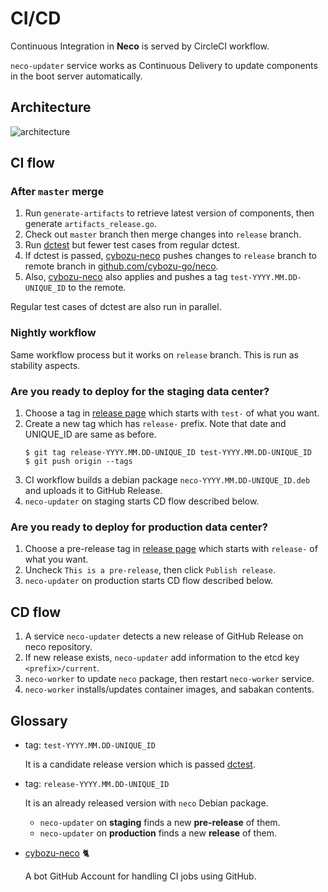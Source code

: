 CI/CD
=====

Continuous Integration in **Neco** is served by CircleCI workflow.

`neco-updater` service works as Continuous Delivery to update components in the boot server automatically.

Architecture
------------

![architecture](http://www.plantuml.com/plantuml/svg/ZPJFRXen4CRlVeeHfqJAKY0tL4LfSsWhHQtKN7Cnza1SlFRMVqAYYdVlxDhh3R1fkI3Z-StdRyRZlVM1kn1hpHoAmCr68nWKTYfn1NyOmB0zQVSdm7q7Y5gUHglOI1xGTLHUZr0xwxOPIajYBiY6MdCH_7HZBzjGsJXKsA11Hy9LYNT2UTiwjcTCQ1ibJBwey3MkKbY5fvWgCbQc6ljItiGElUO-b9ffJSo-ry0WPCEztyaM6FwzfpSGHNNOwhNtlVdVaRzELMfukpw-3M5DuCgWyt3X-OflkRa2iSKhyEZMq-dqiajLDT-W7sJlhCCV3t3NPyEzCl6bGmM5h3yw9_5jKz-S_SseeBW6eQFlhhlqTVBPsW0Fw9v9UjR9hcXdbhiXUI2hlkjTwTfihF7GSB4bwu-66mcU19L0_sYEQXqQM2eMjcvcXwVb78hsonROZvgU5zFpqolqlCPYffmsVrTiKSGMvuejyXYSYbqNiMiIenifCm-Lj3jJtGnlPWavYAmTdWAKb2Kv2KxXCm9fUsKDotDx3ff7vHoKfISELMmE3JfSeojOfh9YkiGbI6oqVMLfY4imiHIblzfooTZ1EtgVoyDVERLv2cF0aOqoBKk8JGi0znw3lteq99DSfG5Lc_P9MECPor-Aef6_WoEjoP52TezX2P-aX8yDjKUzt7mGqJaq8HixHdSyYATJcEKlTC7ReI6SlCS6xdz-9zUA3AVVIbl1zMZE_2JdN_JY_xJ6TSZqzH9-MMKoh94_OxjcjsXahFLV)
<!-- go to http://www.plantuml.com/plantuml/ and enter the above URL to edit the diagram. -->

CI flow
-------

### After `master` merge

1. Run `generate-artifacts` to retrieve latest version of components, then generate `artifacts_release.go`.
2. Check out `master` branch then merge changes into `release` branch.
3. Run [dctest][] but fewer test cases from regular dctest.
4. If dctest is passed, [cybozu-neco][] pushes changes to `release` branch to remote branch in [github.com/cybozu-go/neco](https://github.com/cybozu-go/neco).
5. Also, [cybozu-neco][] also applies and pushes a tag `test-YYYY.MM.DD-UNIQUE_ID` to the remote.

Regular test cases of dctest are also run in parallel.

### Nightly workflow

Same workflow process but it works on `release` branch. This is run as stability aspects.

### Are you ready to deploy for the staging data center?

1. Choose a tag in [release page](https://github.com/cybozu-go/neco/releases) which starts with `test-` of what you want.
2. Create a new tag which has `release-` prefix. Note that date and UNIQUE_ID are same as before.
    ```console
    $ git tag release-YYYY.MM.DD-UNIQUE_ID test-YYYY.MM.DD-UNIQUE_ID
    $ git push origin --tags
    ```
3. CI workflow builds a debian package `neco-YYYY.MM.DD-UNIQUE_ID.deb` and uploads it to GitHub Release.
4. `neco-updater` on staging starts CD flow described below.

### Are you ready to deploy for production data center?

1. Choose a pre-release tag in [release page](https://github.com/cybozu-go/neco/releases) which starts with `release-` of what you want.
2. Uncheck `This is a pre-release`, then click `Publish release`.
3. `neco-updater` on production starts CD flow described below.

CD flow
-------

1. A service `neco-updater` detects a new release of GitHub Release on neco repository.
2. If new release exists, `neco-updater` add information to the etcd key `<prefix>/current`.
3. `neco-worker` to update `neco` package, then restart `neco-worker` service.
4. `neco-worker` installs/updates container images, and sabakan contents.

Glossary
--------

- tag: `test-YYYY.MM.DD-UNIQUE_ID`

    It is a candidate release version which is passed [dctest].

- tag: `release-YYYY.MM.DD-UNIQUE_ID`

    It is an already released version with `neco` Debian package.

    -  `neco-updater` on **staging** finds a new **pre-release** of them.
    -  `neco-updater` on **production** finds a new **release** of them.

- [cybozu-neco][] 🐈

    A bot GitHub Account for handling CI jobs using GitHub.

[dctest]: ../dctest/
[cybozu-neco]: https://github.com/cybozu-neco
